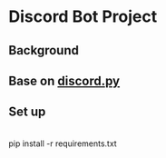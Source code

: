 # Discord Bot Project
## Background
## Base on [discord.py](https://discordpy.readthedocs.io/) 
## Set up
<br>
pip install -r requirements.txt

